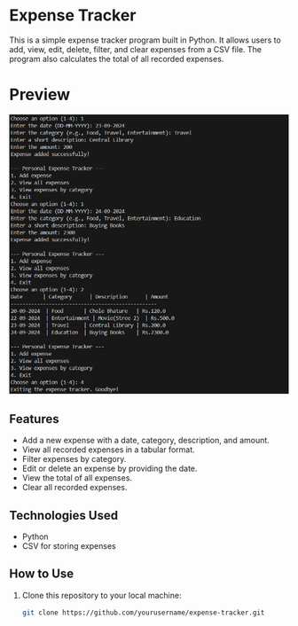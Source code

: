 # Expense Tracker

This is a simple expense tracker program built in Python. It allows users to add, view, edit, delete, filter, and clear expenses from a CSV file. The program also calculates the total of all recorded expenses.

# Preview

 ![logo](https://github.com/aniketmondal1210/Expense-Tracker/blob/main/Terminal%20Samples.png)

## Features

- Add a new expense with a date, category, description, and amount.
- View all recorded expenses in a tabular format.
- Filter expenses by category.
- Edit or delete an expense by providing the date.
- View the total of all expenses.
- Clear all recorded expenses.

## Technologies Used

- Python
- CSV for storing expenses

## How to Use

1. Clone this repository to your local machine:

   ```bash
   git clone https://github.com/yourusername/expense-tracker.git
